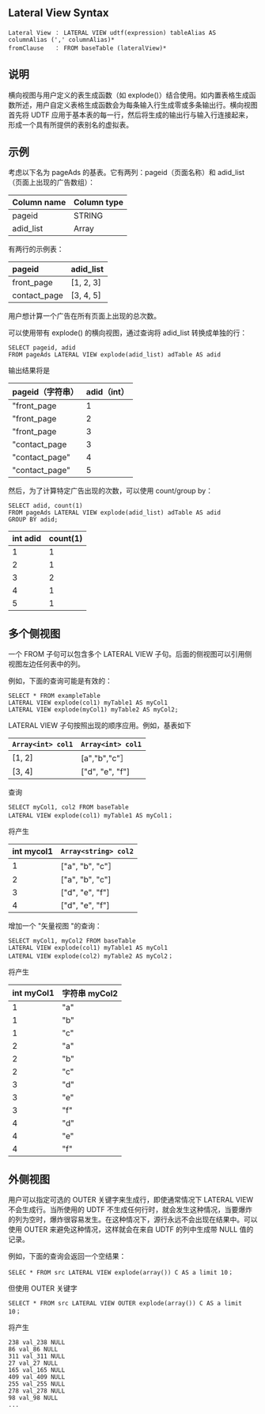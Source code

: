 ## Lateral View Syntax

```
Lateral View ： LATERAL VIEW udtf(expression) tableAlias AS columnAlias (',' columnAlias)*
fromClause   ： FROM baseTable (lateralView)*
```



## 说明

横向视图与用户定义的表生成函数（如 explode()）结合使用。如内置表格生成函数所述，用户自定义表格生成函数会为每条输入行生成零或多条输出行。横向视图首先将 UDTF 应用于基本表的每一行，然后将生成的输出行与输入行连接起来，形成一个具有所提供的表别名的虚拟表。



## 示例

考虑以下名为 pageAds 的基表。它有两列：pageid（页面名称）和 adid_list（页面上出现的广告数组）：

| Column name | Column type |
| :---------- | :---------- |
| pageid      | STRING      |
| adid_list   | Array<int>  |

有两行的示例表：

| pageid       | adid_list |
| :----------- | :-------- |
| front_page   | [1, 2, 3] |
| contact_page | [3, 4, 5] |



用户想计算一个广告在所有页面上出现的总次数。

可以使用带有 explode() 的横向视图，通过查询将 adid_list 转换成单独的行：

```
SELECT pageid, adid
FROM pageAds LATERAL VIEW explode(adid_list) adTable AS adid
```

输出结果将是

| pageid（字符串） | adid（int） |
| :--------------- | :---------- |
| "front_page      | 1           |
| "front_page      | 2           |
| "front_page      | 3           |
| "contact_page    | 3           |
| "contact_page"   | 4           |
| "contact_page"   | 5           |

然后，为了计算特定广告出现的次数，可以使用 count/group by：

```
SELECT adid, count(1)
FROM pageAds LATERAL VIEW explode(adid_list) adTable AS adid
GROUP BY adid;
```

| int adid | count(1) |
| -------- | -------- |
| 1        | 1        |
| 2        | 1        |
| 3        | 2        |
| 4        | 1        |
| 5        | 1        |

## 多个侧视图

一个 FROM 子句可以包含多个 LATERAL VIEW 子句。后面的侧视图可以引用侧视图左边任何表中的列。

例如，下面的查询可能是有效的：

```
SELECT * FROM exampleTable
LATERAL VIEW explode(col1) myTable1 AS myCol1
LATERAL VIEW explode(myCol1) myTable2 AS myCol2;
```

LATERAL VIEW 子句按照出现的顺序应用。例如，基表如下

| `Array<int> col1` | `Array<int> col1` |
| ----------------- | ----------------- |
| [1, 2]            | [a","b","c"］     |
| [3, 4]            | ["d", "e", "f"]   |

查询

```
SELECT myCol1, col2 FROM baseTable
LATERAL VIEW explode(col1) myTable1 AS myCol1；
```

将产生

| int mycol1 | `Array<string> col2` |
| ---------- | -------------------- |
| 1          | ["a", "b", "c"］     |
| 2          | ["a", "b", "c"]      |
| 3          | ["d", "e", "f"]      |
| 4          | ["d", "e", "f"]      |

增加一个 "矢量视图 "的查询：

```
SELECT myCol1, myCol2 FROM baseTable
LATERAL VIEW explode(col1) myTable1 AS myCol1
LATERAL VIEW explode(col2) myTable2 AS myCol2；
```

将产生

| int myCol1 | 字符串 myCol2 |
| ---------- | ------------- |
| 1          | "a"           |
| 1          | "b"           |
| 1          | "c"           |
| 2          | "a"           |
| 2          | "b"           |
| 2          | "c"           |
| 3          | "d"           |
| 3          | "e"           |
| 3          | "f"           |
| 4          | "d"           |
| 4          | "e"           |
| 4          | "f"           |

## 外侧视图

用户可以指定可选的 OUTER 关键字来生成行，即使通常情况下 LATERAL VIEW 不会生成行。当所使用的 UDTF 不生成任何行时，就会发生这种情况，当要爆炸的列为空时，爆炸很容易发生。在这种情况下，源行永远不会出现在结果中。可以使用 OUTER 来避免这种情况，这样就会在来自 UDTF 的列中生成带 NULL 值的记录。

例如，下面的查询会返回一个空结果：

```
SELEC * FROM src LATERAL VIEW explode(array()) C AS a limit 10；
```

但使用 OUTER 关键字

```
SELECT * FROM src LATERAL VIEW OUTER explode(array()) C AS a limit 10；
```

将产生

```
238 val_238 NULL
86 val_86 NULL
311 val_311 NULL
27 val_27 NULL
165 val_165 NULL
409 val_409 NULL
255 val_255 NULL
278 val_278 NULL
98 val_98 NULL
...
```


